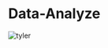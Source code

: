 # Data-Analyze
![tyler](https://github.com/ApelRey/Data-Analyze/assets/118640525/0afd13c8-66ed-41ab-a7af-a31678bacd4a)
